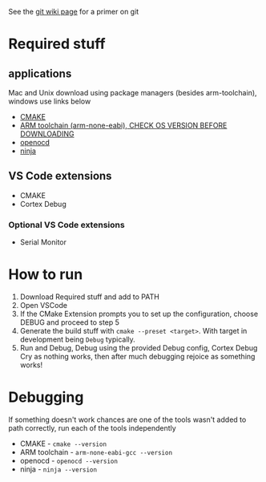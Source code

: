 See the [git wiki page](https://wiki.gauchoracing.com/books/onboarding/page/git) for a primer on git
# Required stuff
## applications
Mac and Unix download using package managers (besides arm-toolchain), windows use links below
* [CMAKE](https://cmake.org/download/)  
* [ARM toolchain (arm-none-eabi), CHECK OS VERSION BEFORE DOWNLOADING](https://developer.arm.com/downloads/-/arm-gnu-toolchain-downloads)  
* [openocd](https://github.com/openocd-org/openocd/releases/tag/v0.12.0)  
* [ninja](https://github.com/ninja-build/ninja/releases)  
## VS Code extensions
* CMAKE  
* Cortex Debug
### Optional VS Code extensions
* Serial Monitor

# How to run
1. Download Required stuff and add to PATH
2. Open VSCode  
3. If the CMake Extension prompts you to set up the configuration, choose DEBUG and proceed to step 5
4. Generate the build stuff with `cmake --preset <target>`. With target in development being `Debug` typically.  
5. Run and Debug, Debug using the provided Debug config, Cortex Debug  
Cry as nothing works, then after much debugging rejoice as something works!

# Debugging
If something doesn't work chances are one of the tools wasn't added to path correctly, run each of the tools independently  
* CMAKE - `cmake --version`
* ARM toolchain - `arm-none-eabi-gcc --version`
* openocd - `openocd --version`
* ninja - `ninja --version`
